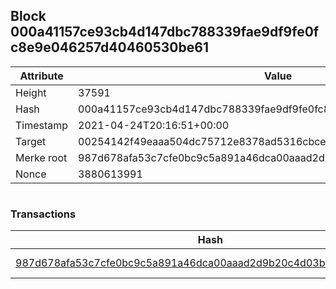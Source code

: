 ## Block 000a41157ce93cb4d147dbc788339fae9df9fe0fc8e9e046257d40460530be61

Attribute | Value
--- | ---
Height | 37591
Hash | 000a41157ce93cb4d147dbc788339fae9df9fe0fc8e9e046257d40460530be61
Timestamp | 2021-04-24T20:16:51+00:00
Target | 00254142f49eaaa504dc75712e8378ad5316cbcead634704b3734b6271167cc4
Merke root | 987d678afa53c7cfe0bc9c5a891a46dca00aaad2d9b20c4d03b1f541936ed3b3
Nonce | 3880613991

```

```

### Transactions

Hash | Amount
--- | ---
[987d678afa53c7cfe0bc9c5a891a46dca00aaad2d9b20c4d03b1f541936ed3b3](987d678afa53c7cfe0bc9c5a891a46dca00aaad2d9b20c4d03b1f541936ed3b3.md) | 10.00000000 SKEPTI 
